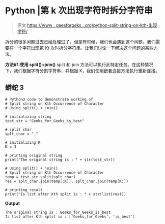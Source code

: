 # Python |第 k 次出现字符时拆分字符串

> 原文:[https://www . geesforgeks . org/python-split-string-on-kth-出现字符/](https://www.geeksforgeeks.org/python-split-string-on-kth-occurrence-of-character/)

拆分的很多问题过去已经处理过了，但是有时候，我们也会遇到这个问题，我们需要在一个字符出现第 Kt 次时拆分字符串。让我们讨论一下解决这个问题的某些方法。

**方法#1:使用 split()+join()**
split 和 join 方法可以执行此特定任务。在这种情况下，我们根据字符分割字符串，并根据 K，我们使用嵌套连接方法执行重新连接。

## 蟒蛇 3

```
# Python3 code to demonstrate working of
# Split string on Kth Occurrence of Character
# Using split() + join()

# initializing string
test_str = "Geeks_for_Geeks_is_best"

# split char
splt_char = "_"

# initializing K
K = 3

# printing original string
print("The original string is : " + str(test_str))

# Using split() + join()
# Split string on Kth Occurrence of Character
temp = test_str.split(splt_char)
res = splt_char.join(temp[:K]), splt_char.join(temp[K:])

# printing result
print("Is list after Kth split is : " + str(list(res)))
```

**Output**

```
The original string is : Geeks_for_Geeks_is_best
Is list after Kth split is : ['Geeks_for_Geeks', 'is_best']
```